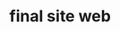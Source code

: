 # final site web
<link rel="https://github.com/matthew07RD/matthew07RD.github.io.git"href= "style.css">
